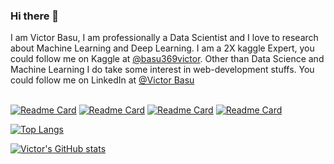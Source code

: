 ### Hi there 👋

I am Victor Basu, I am professionally a Data Scientist and I love to research about Machine Learning and Deep Learning. I am a 2X kaggle Expert, you could follow me on Kaggle at [@basu369victor](https://www.kaggle.com/basu369victor). Other than Data Science and Machine Learning I do take some interest in web-development stuffs.
You could follow me on LinkedIn at [@Victor Basu](https://www.linkedin.com/in/victor-basu-520958147)<br><br>

[![Readme Card](https://github-readme-stats.vercel.app/api/pin/?username=victor369basu&repo=Real-time-stock-market-prediction)](https://github.com/victor369basu/Real-time-stock-market-prediction)
[![Readme Card](https://github-readme-stats.vercel.app/api/pin/?username=victor369basu&repo=CycleGAN-with-Self-Attention)](https://github.com/victor369basu/CycleGAN-with-Self-Attention)
[![Readme Card](https://github-readme-stats.vercel.app/api/pin/?username=victor369basu&repo=Respiratory-diseases-recognition-through-respiratory-sound-with-the-help-of-deep-neural-network)](https://github.com/victor369basu/Respiratory-diseases-recognition-through-respiratory-sound-with-the-help-of-deep-neural-network)
[![Readme Card](https://github-readme-stats.vercel.app/api/pin/?username=victor369basu&repo=GoogleSheetPlot)](https://github.com/victor369basu/GoogleSheetPlot)

[![Top Langs](https://github-readme-stats.vercel.app/api/top-langs/?username=victor369basu&langs_count=8&hide=jupyter%20notebook)](https://github.com/victor369basu/github-readme-stats)

[![Victor's GitHub stats](https://github-readme-stats.vercel.app/api?username=victor369basu&show_icons=true&theme=radical)](https://github.com/victor369basu/github-readme-stats)

